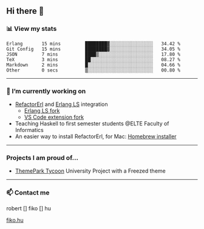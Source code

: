 ## Hi there 👋

### 📊 View my stats

<!--START_SECTION:waka-->

```text
Erlang       15 mins         ████████▓░░░░░░░░░░░░░░░░   34.42 %
Git Config   15 mins         ████████▓░░░░░░░░░░░░░░░░   34.05 %
JSON         7 mins          ████▒░░░░░░░░░░░░░░░░░░░░   17.80 %
TeX          3 mins          ██░░░░░░░░░░░░░░░░░░░░░░░   08.27 %
Markdown     2 mins          █░░░░░░░░░░░░░░░░░░░░░░░░   04.66 %
Other        0 secs          ▒░░░░░░░░░░░░░░░░░░░░░░░░   00.80 %
```

<!--END_SECTION:waka-->


---

### 🔭 I’m currently working on
- [RefactorErl](https://plc.inf.elte.hu/erlang/) and [Erlang LS](https://erlang-ls.github.io) integration 
  - [Erlang LS fork](https://github.com/robertfiko/erlang_ls)
  - [VS Code extension fork](https://github.com/robertfiko/vscode)
- Teaching Haskell to first semester students @ELTE Faculty of Informatics
- An easier way to install RefactorErl, for Mac: [Homebrew installer](https://github.com/robertfiko/homebrew-referl-installer)

---
### Projects I am proud of...
- [ThemePark Tycoon](https://szofttech.inf.elte.hu/hall-of-fame/csip-42) University Project with a Freezed theme
---


### 📫 Contact me
robert [] fiko [] hu

[fiko.hu](https://fiko.hu)


<!--
**robertfiko/robertfiko** is a ✨ _special_ ✨ repository because its `README.md` (this file) appears on your GitHub profile.

Here are some ideas to get you started:

- 🔭 I’m currently working on ...
- 🌱 I’m currently learning ...
- 👯 I’m looking to collaborate on ...
- 🤔 I’m looking for help with ...
- 💬 Ask me about ...
- 📫 How to reach me: ...
- 😄 Pronouns: ...
- ⚡ Fun fact: ...
-->
